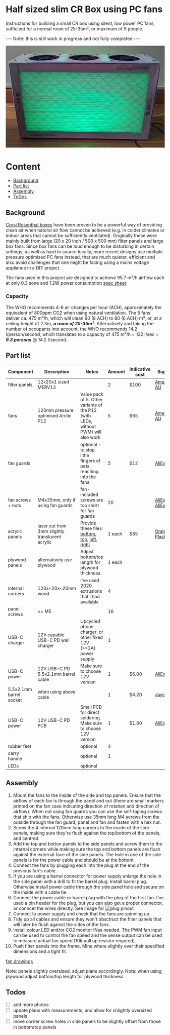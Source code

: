 # Half sized slim CR Box using PC fans

Instructions for building a small CR box using silent, low power PC fans, sufficient for a normal room of 25-35m², or maximum of 9 people.

--- Note: this is still work in progress and not fully completed ---

![](img/front.jpg)

# Content

- [Background](#background)
- [Part list](#part-list)
- [Assembly](#assembly)
- [ToDos](#todos)

## Background

[Corsi Rosenthal boxes](https://en.wikipedia.org/wiki/Corsi%E2%80%93Rosenthal_Box) have been proven to be a powerful way of providing clean air when natural air flow cannot be achieved (e.g. in colder climates or indoor areas that cannot be sufficiently ventilated). Originally these were mainly built from large (20 x 20 inch / 500 x 500 mm) filter panels and large box fans. Since box fans can be loud enough to be disturbing in certain settings, as well as hard to source locally, more recent designs use multiple pressure optimised PC fans instead, that are much quieter, efficient and also avoid challenges that one might be facing using a mains voltage appliance in a DIY project.

The fans used in this project are designed to achieve 95.7 m³/h airflow each at only 0.3 sone and 1.2W power consumption [spec sheet](https://www.arctic.de/media/f5/5f/2e/1661323426/Spec_Sheet_P12_PWM_PST_EN.pdf).

### Capacity

The WHO recommends 4-6 air changes per hour (ACH), approximately the equivalent of 800ppm CO2 when using natural ventilation. The 5 fans deliver ca. 475 m³/h, which will clean 60 (8 ACH) to 80 (6 ACH) m³, or, at a ceiling height of 2.3m, **_a room of 25-35m²_**.
Alternatively and taking the number of occupants into account, the WHO recommends 14.2 l/person/second, which translates to a capacity of 475 m³/h = 132 l/sec = **_9.3 persons_** @ 14.2 l/second.

## Part list

| Component               | Description                                     | Notes                                                                                                              | Amount | Indicative cost | Supplier                                                                                                                       |
| ----------------------- | ----------------------------------------------- | ------------------------------------------------------------------------------------------------------------------ | ------ | --------------- | ------------------------------------------------------------------------------------------------------------------------------ |
| filter panels           | 12x20x1 sized MERV13                            |                                                                                                                    | 2      | $100            | [Amazon AU](https://www.amazon.com.au/s?k=12x20x1+merv+13+filter)                                                              |
| fans                    | 120mm pressure optimised Arctic P12             | Value pack of 5. Other variants of the P12 (with LEDs, without PWM) will also work                                 | 5      | $65             | [Amazon AU](https://www.amazon.com.au/gp/product/B07HC782D5/)                                                                  |
| fan guards              |                                                 | optional - to stop little fingers of pets reaching into the fans                                                   | 5      | $12             | [AliExpress](https://www.aliexpress.com/item/4000118091590.html)                                                               |
| fan screws + nuts       | M4x35mm, only if using fan guards               | fan-included screws are too short for fan guards                                                                   | 20     |                 | [AliExpress](https://www.aliexpress.com/item/32966157667.html), [AliExpress](https://www.aliexpress.com/item/32978551452.html) |
| acrylic panels          | laser cut from 3mm slightly translucent acrylic | Provide these files: [bottom](res/bottom.svg), [top](res/top.svg), [left](res/side01.svg), [right](res/side02.svg) | 1 each | $85             | [Graley Plastics](https://www.graleyplastics.co.nz)                                                                            |
| plywood panels          | alternatively use plywood                       | Adjust bottom/top length for plywood thickness.                                                                    | 1 each |                 |                                                                                                                                |
| internal corners        | 120x\~20x\~20mm wood                            | I've used 2020 extrusions that I had available                                                                     | 4      |                 |                                                                                                                                |
| panel screws            | <= M5                                           |                                                                                                                    | 16     |                 |                                                                                                                                |
| USB-C charger           | 12V capable USB-C PD wall charger               | Upcycled phone charger, or other fixed 12V (>=2A) power supply                                                     | 1      |                 |                                                                                                                                |
| USB-C power             | 12V USB-C PD 5.5x2.1mm barrel cable             | Make sure to choose 12V version                                                                                    | 1      | $6.00           | [AliExpress](https://www.aliexpress.com/item/1005004477437199.html)                                                            |
| 5.5x2.1mm barrel socket | when using above cable                          |                                                                                                                    | 1      | $4.20           | [Jaycar](https://www.jaycar.co.nz/2-1mm-bulkhead-male-dc-power-connector/p/PS0522)                                             |
| USB-C power             | 12V USB-C PD PCB                                | Small PCB for direct soldering. Make sure to choose 12V version                                                    | 1      | $1.60           | [AliExpress](https://www.aliexpress.com/item/1005004477437199.html)                                                            |
| rubber feet             |                                                 | optional                                                                                                           | 4      |                 |                                                                                                                                |
| carry handle            |                                                 | optional                                                                                                           | 1      |                 |                                                                                                                                |
| LEDs                    |                                                 | optional                                                                                                           |        |                 |                                                                                                                                |

## Assembly

1. Mount the fans to the inside of the side and top panels. Ensure that the airflow of each fan is through the panel and out (there are small markers printed on the fan case indicating direction of rotation and direction of airflow). When not using fan guards you can use the self-taping screws that ship with the fans. Otherwise use 35mm long M4 screws from the outside through the fan guard, panel and fan and fasten with a hex nut.
2. Screw the 4 internal 120mm long corners to the inside of the side panels, making sure they're flush against the top/bottom of the panels, and centred.
3. Add the top and botton panels to the side panels and screw them to the internal corners while making sure the top and bottom panels are flush against the external face of the side panels. The hole in one of the side panels is for the power cable and should be at the bottom.
4. Connect the fans by plugging each into the plug at the end of the previous fan's cable.
5. If you are using a barrel connector for power supply enlarge the hole in the side panel with a drill to fit the barrel plug. Install barrel plug. Otherwise install power cable through the side panel hole and secure on the inside with a cable tie.
6. Connect the power cable or barrel plug with the plug of the first fan. I've used a pin header for the plug, but you can also get a proper connector, or conncet the wires directly. See image for ![plug pinout](https://support.arctic.de/products/p12-pwm-pst/img/007.jpg)
7. Connect to power supply and check that the fans are spinning up.
8. Tidy up all cables and ensure they won't obsctruct the filter panels that will later be flush against the sides of the fans.
9. Install colour LED and/or CO2 monitor if/as needed. The PWM fan input can be used to control the fan speed and the sense output can be used to measure actual fan speed (10k pull up resistor required).
10. Push filter panels into the frame. Mine where slightly over their specified dimensions and a tight fit.

[fan drawings](https://support.arctic.de/products/p12-pwm-pst/techdocs/P12%20Series%20-%202D%20Drawing.pdf)

Note: panels slightly oversized, adjust plans accordingly.
Note: when using plywood adjust bottom/top length for plywood thickness.

## Todos

- [ ] add more photos
- [ ] update plans with measurements, and allow for shlightly oversized panels
- [ ] move corner screw holes in side panels to be slightly offset from those in bottom/top panels
